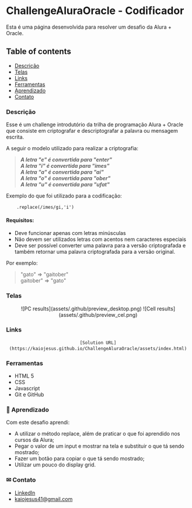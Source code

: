 # ChallengeAluraOracle - Codificador

 Esta é uma página desenvolvida para resolver um desafio da Alura + Oracle. 
 
 ## Table of contents
- [Descrição](#Descrição)
- [Telas](#Telas)
- [Links](#Links)
- [Ferramentas](#Ferramentas)
- [Aprendizado](#Aprendizado)
- [Contato](#Contato)

### Descrição

Esse é um challenge introdutório da trilha de programação Alura + Oracle que consiste em criptografar e descriptografar a palavra ou mensagem escrita. 

A seguir o modelo utilizado para realizar a criptografia:<br>
>***A letra "e" é convertida para "enter"<br>
>A letra "i" é convertida para "imes"<br>
>A letra "a" é convertida para "ai"<br>
>A letra "o" é convertida para "ober"<br>
>A letra "u" é convertida para "ufat"***

Exemplo do que foi utilizado para a codificação:
```
    .replace(/imes/gi,'i')
```

#### Requisitos:
- Deve funcionar apenas com letras minúsculas
- Não devem ser utilizados letras com acentos nem caracteres especiais
- Deve ser possível converter uma palavra para a versão criptografada e também retornar uma palavra criptografada para a versão original.

Por exemplo:
>"gato" => "gaitober" <br>
>gaitober" => "gato"


### Telas

<div align="center">
    ![PC results](assets/.github/preview_desktop.png)
    ![Cell results](assets/.github/preview_cel.png)
</div>

### Links
<div align='center'>

    [Solution URL](https://kaiojesus.github.io/ChallengeAluraOracle/assets/index.html)

</div>

### Ferramentas

- HTML 5
- CSS
- Javascript
- Git e GitHub

### 📝 Aprendizado

Com este desafio aprendi:
- A utilizar o método replace, além de praticar o que foi aprendido nos cursos da Alura;
- Pegar o valor de um input e mostrar na tela e substituir o que tá sendo mostrado;
- Fazer um botão para copiar o que tá sendo mostrado;
- Utilizar um pouco do display grid.

### ✉ Contato 

- [LinkedIn](https://www.linkedin.com/in/kaio-jesus/) 
- [kaiojesus41@gmail.com](kaiojesus41@gmail.com)




